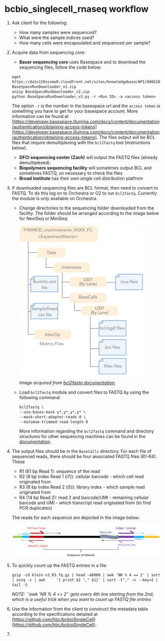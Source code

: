 # bcbio_singlecell_rnaseq workflow

1. Ask client for the following:
	- How many samples were sequenced?
	- What were the sample indices used?
	- How many cells were encapsulated and sequenced per sample?

2. Acquire data from sequencing core:

	- **Bauer sequencing core** uses Basespace and to download the sequencing files, follow the code below:

	```
	wget https://da1s119xsxmu0.cloudfront.net/sites/knowledgebase/API/08052014/Script/	BaseSpaceRunDownloader_v2.zip
	unzip BaseSpaceRunDownloader_v2.zip
	python BaseSpaceRunDownloader_v2.py -r <Run ID> -a <access token>
	```
	The option `-r` is the number in the basespace url and the `access token` is something you have to get for your basespace account. More information can be found at
[https://developer.basespace.illumina.com/docs/content/documentation/authentication/obtaining-access-tokens](https://developer.basespace.illumina.com/docs/content/documentation/authentication/obtaining-access-tokens). The files output will be BCL files that require demultiplexing with the `bcl2fastq` tool (instructions below).

	- **DFCI sequencing center (Zach)** will output the FASTQ files (already demultiplexed).
	- **Biopolymers sequencing facility** will sometimes output BCL and sometimes FASTQ, so necessary to check the files
	- **Broad Institute** has their own single cell distribution platfrom

3. If downloaded sequencing files are BCL format, then need to convert to FASTQ. To do this log on to Orchestra or O2 to run `bcl2fastq`. Currently the module is only available on Orchestra.

	- Change directories to the sequencing folder downloaded from the facility. The folder should be arranged according to the image below for NextSeq or MiniSeq:
	

		<img src="../img/sequencing_dir_org.png" width="400">
	
		*Image acquired from [bcl2fastq documentation](../docs/bcl2fastq2_guide_15051736_v2.pdf).* 
	
	- Load `bcl2fastq` module and convert files to FASTQ by using the following command:
		
		```
		bcl2fastq \
		--use-bases-mask y*,y*,y*,y* \
		--mask-short-adapter-reads 0 \
		--minimum-trimmed-read-length 0
		```
		
		More information regarding the `bcl2fastq` command and directory structures for other sequencing machines can be found in the [documentation](../docs/bcl2fastq2_guide_15051736_v2.pdf). 
		
4. The output files should be in the `BaseCalls` directory. For each file of sequenced reads, there should be four associated FASTQ files (R1-R4). These 
	
	- R1 (61 bp Read 1): sequence of the read
	- R2 (8 bp Index Read 1 (i7)): cellular barcode - which cell read originated from
	- R3 (8 bp Index Read 2 (i5)): library index - which sample read originated from
	- R4 (14 bp Read 2): read 2 and barcode/UMI - remaining cellular barcode and UMI - which transcript read originated from (to find PCR duplicates)

	The reads for each sequence are depicted in the image below:

	<img src="../img/sc_seq_method.png" width="800">
	
5. To quickly count up the FASTQ entries in a file:

	```
	gzip -cd klein-v3_R3.fq.gz | head -40000 | awk 'NR % 4 == 2' | sort | uniq -c | awk 	'{ print $2 "," $1}' | sort -t"," -n --key=2 | tail -5
	```
	
	*NOTE: ``awk 'NR % 4 == 2'` gets every 4th line starting from the 2nd, which is a useful trick when you want to count up FASTQ file entries*
	
6. Use the information from the client to construct the metadata table according to the specifications detailed at [https://github.com/hbc/bcbioSingleCell](https://github.com/hbc/bcbioSingleCell).

6. 
